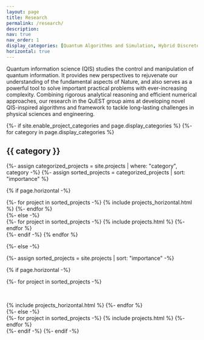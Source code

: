 ```yaml
---
layout: page
title: Research
permalink: /research/
description: 
nav: true
nav_order: 1
display_categories: [Quantum Algorithms and Simulation, Hybrid Discrete-Continuous Variable QIP, Quantum Engineering] 
horizontal: true
---
```


Quantum information science (QIS) studies the control and manipulation of quantum information. It provides new perspectives to rejuvenate our understanding of the fundamental aspects of Nature, and also serves as a powerful tool to solve important practical problems with ever-increasing complexity. Combining rigorous analytical reasoning and efficient numerical approaches, our research in the QuEST group aims at developing novel QIS-inspired algorithms and framework to tackle long-lasting challenges in physical sciences and engineering.



<!-- pages/projects.md -->
<div class="projects">
{%- if site.enable_project_categories and page.display_categories %}
  <!-- Display categorized projects -->
  {%- for category in page.display_categories %}
  <h2 class="category">{{ category }}</h2>
  {%- assign categorized_projects = site.projects | where: "category", category -%}
  {%- assign sorted_projects = categorized_projects | sort: "importance" %}

  <!-- Generate cards for each project -->
  {% if page.horizontal -%}
  <div class="container">
    <div class="row row-cols">
    {%- for project in sorted_projects -%}
      {% include projects_horizontal.html %}
    {%- endfor %}
    </div>
  </div>
  {%- else -%}
  <div class="grid">
    {%- for project in sorted_projects -%}
      {% include projects.html %}
    {%- endfor %}
  </div>
  {%- endif -%}
  {% endfor %}

{%- else -%}
<!-- Display projects without categories -->
  {%- assign sorted_projects = site.projects | sort: "importance" -%}
  <!-- Generate cards for each project -->
  {% if page.horizontal -%}
  <div class="container">
    <div class="row row-cols-1">
    {%- for project in sorted_projects -%}
      <p>&nbsp;</p> 
      {% include projects_horizontal.html %}
    {%- endfor %}
    </div>
  </div>
  {%- else -%}
  <div class="grid">
    {%- for project in sorted_projects -%}
      {% include projects.html %}
    {%- endfor %}
  </div>
  {%- endif -%}
{%- endif -%}
</div>
